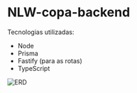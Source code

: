 # NLW-copa-backend

Tecnologias utilizadas:

- Node
- Prisma
- Fastify (para as rotas)
- TypeScript


![ERD](https://user-images.githubusercontent.com/99975837/199725713-77f4ebb2-7d78-4784-a168-a13a33838547.svg)


